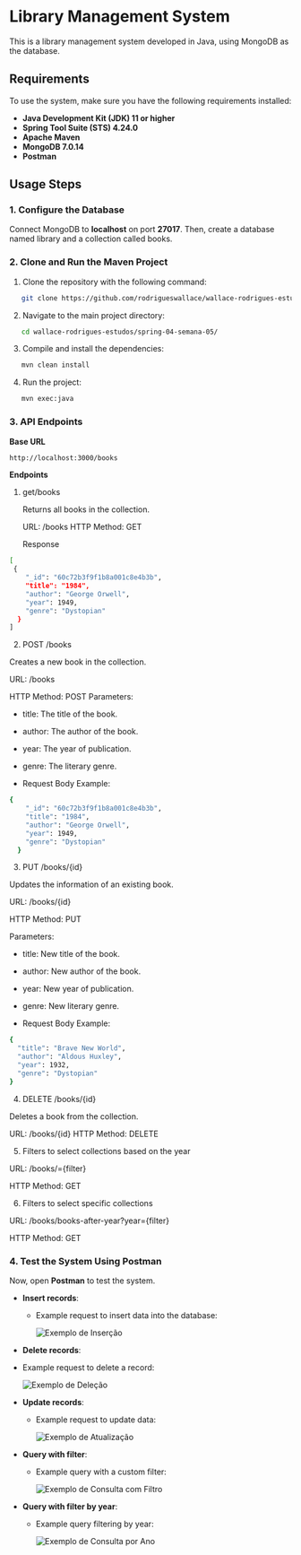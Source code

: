 # Library Management System

This is a library management system developed in Java, using MongoDB as the database.

## Requirements

To use the system, make sure you have the following requirements installed:

- **Java Development Kit (JDK) 11 or higher**
- **Spring Tool Suite (STS) 4.24.0**
- **Apache Maven**
- **MongoDB 7.0.14**
- **Postman**

## Usage Steps

### 1. Configure the Database

Connect MongoDB to **localhost** on port **27017**. Then, create a database named library and a collection called books.

### 2. Clone and Run the Maven Project

1. Clone the repository with the following command:

```bash
   git clone https://github.com/rodrigueswallace/wallace-rodrigues-estudos.git
```

2. Navigate to the main project directory:

```bash
   cd wallace-rodrigues-estudos/spring-04-semana-05/
```

3. Compile and install the dependencies:

```bash
   mvn clean install
```

4. Run the project:

```bash
   mvn exec:java
```

### 3. API Endpoints

**Base URL**

```bash
http://localhost:3000/books
```
**Endpoints**

1. get/books
   
   Returns all books in the collection.

   URL: /books
   HTTP Method: GET

   Response

```bash
[
 {
    "_id": "60c72b3f9f1b8a001c8e4b3b",
    "title": "1984",
    "author": "George Orwell",
    "year": 1949,
    "genre": "Dystopian"
  }
]
```

2. POST /books
   
Creates a new book in the collection.

URL: /books

HTTP Method: POST
Parameters:

- title: The title of the book.
- author: The author of the book.
- year: The year of publication.
- genre: The literary genre.

- Request Body Example:

```bash
{
    "_id": "60c72b3f9f1b8a001c8e4b3b",
    "title": "1984",
    "author": "George Orwell",
    "year": 1949,
    "genre": "Dystopian"
  }
```

3. PUT /books/{id}
   
Updates the information of an existing book.

URL: /books/{id}

HTTP Method: PUT

Parameters:

- title: New title of the book.
- author: New author of the book.
- year: New year of publication.
- genre: New literary genre.

- Request Body Example:

```bash
{
  "title": "Brave New World",
  "author": "Aldous Huxley",
  "year": 1932,
  "genre": "Dystopian"
}

```

4. DELETE /books/{id}
   
Deletes a book from the collection.

URL: /books/{id}
HTTP Method: DELETE


5. Filters to select collections based on the year
   
URL: /books/={filter}

HTTP Method: GET

6. Filters to select specific collections
   
URL: /books/books-after-year?year={filter}

HTTP Method: GET


### 4. Test the System Using Postman

Now, open **Postman** to test the system.

- **Insert records**:

  - Example request to insert data into the database:

    ![Exemplo de Inserção](img/img_inserir.png)

- **Delete records**:
- Example request to delete a record:

  ![Exemplo de Deleção](img/img_deletar.png)

- **Update records**:

  - Example request to update data:

    ![Exemplo de Atualização](img/img_atualizar.png)

- **Query with filter**:

  - Example query with a custom filter:

    ![Exemplo de Consulta com Filtro](img/img_allFilter.png)

- **Query with filter by year**:

  - Example query filtering by year:

    ![Exemplo de Consulta por Ano](img/img_books-after-year.png)
